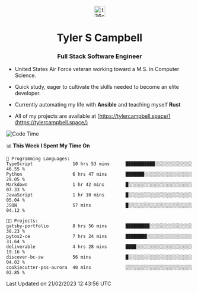 <p align="center">
<a href="https://www.linkedin.com/in/t36campbell" target="blank"><img align="center" src="https://ik.imagekit.io/t36campbell/Portfolio/linkedin.png.original_m8bbGgPh6.png" alt="t36campbell" height="30" width="30" /></a>
</p>
<h1 align="center">Tyler S Campbell</h1>
<h3 align="center">Full Stack Software Engineer</h3>

* United States Air Force veteran working toward a M.S. in Computer Science.

* Quick study, eager to cultivate the skills needed to become an elite developer.

* Currently automating my life with **Ansible** and teaching myself **Rust**

* All of my projects are available at [https://tylercampbell.space/](https://tylercampbell.space/)

<!--START_SECTION:waka-->
![Code Time](http://img.shields.io/badge/Code%20Time-2%2C188%20hrs%2044%20mins-blue)

📊 **This Week I Spent My Time On** 

```text
💬 Programming Languages: 
TypeScript               10 hrs 53 mins      ███████████░░░░░░░░░░░░░░   46.55 % 
Python                   6 hrs 47 mins       ███████░░░░░░░░░░░░░░░░░░   29.05 % 
Markdown                 1 hr 42 mins        █░░░░░░░░░░░░░░░░░░░░░░░░   07.33 % 
JavaScript               1 hr 10 mins        █░░░░░░░░░░░░░░░░░░░░░░░░   05.04 % 
JSON                     57 mins             █░░░░░░░░░░░░░░░░░░░░░░░░   04.12 % 

🐱‍💻 Projects: 
gatsby-portfolio         8 hrs 56 mins       █████████░░░░░░░░░░░░░░░░   38.23 % 
pytos2-ce                7 hrs 24 mins       ████████░░░░░░░░░░░░░░░░░   31.64 % 
deliverable              4 hrs 28 mins       ████░░░░░░░░░░░░░░░░░░░░░   19.16 % 
discover-bc-sw           56 mins             █░░░░░░░░░░░░░░░░░░░░░░░░   04.02 % 
cookiecutter-pss-aurora  40 mins             ░░░░░░░░░░░░░░░░░░░░░░░░░   02.85 % 

```


 Last Updated on 21/02/2023 12:43:56 UTC
<!--END_SECTION:waka-->
